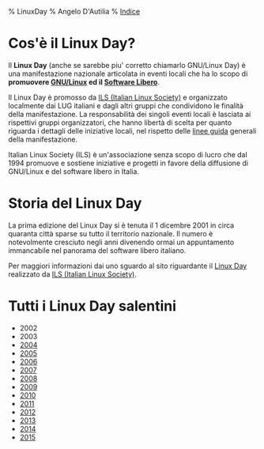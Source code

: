 % LinuxDay
% Angelo D'Autilia
% [Indice](00-Indice.html)

# Cos'è il Linux Day?
Il **Linux Day** (anche se sarebbe piu' corretto chiamarlo GNU/Linux Day) è una manifestazione nazionale articolata in eventi locali che ha lo scopo di **promuovere [GNU/Linux](http://www.gnu.org/gnu/linux-and-gnu.it.html) ed il [Software Libero](http://www.gnu.org/philosophy/free-sw.it.html)**.

Il Linux Day è promosso da [ILS (Italian Linux Society)](http://www.linux.it/) e organizzato localmente dai LUG italiani e dagli altri gruppi che condividono le finalità della manifestazione. La responsabilità dei singoli eventi locali è lasciata ai rispettivi gruppi organizzatori, che hanno libertà di scelta per quanto riguarda i dettagli delle iniziative locali, nel rispetto delle [linee guida](http://www.linuxday.it/faq.php#lineeguida) generali della manifestazione.

Italian Linux Society (ILS) è un'associazione senza scopo di lucro che dal 1994 promuove e sostiene iniziative e progetti in favore della diffusione di GNU/Linux e del software libero in Italia.

# Storia del Linux Day
La prima edizione del Linux Day si è tenuta il 1 dicembre 2001 in circa quaranta città sparse su tutto il territorio nazionale. Il numero è notevolmente cresciuto negli anni divenendo ormai un appuntamento immancabile nel panorama del software libero italiano.

Per maggiori informazioni dai uno sguardo al sito riguardante il [Linux Day](http://www.linuxday.it/faq.php) realizzato da [ILS (Italian Linux Society)](http://www.linux.it/).

# Tutti i Linux Day salentini
- 2002
- 2003
- [2004](http://salug.it/wiki/index.php/LinuxDay04)
- [2005](http://salug.it/wiki/index.php/LinuxDay05)
- [2006](http://salug.it/wiki/index.php/LinuxDay06)
- [2007](http://salug.it/wiki/index.php/LinuxDay07)
- [2008](http://salug.it/wiki/index.php/LinuxDay08)
- [2009](http://salug.it/wiki/index.php/LinuxDay09)
- [2010](http://salug.it/wiki/index.php/LinuxDay10)
- [2011](http://salug.it/wiki/index.php/LinuxDay11)
- [2012](http://salug.it/wiki/index.php/LinuxDay12)
- [2013](http://salug.it/ld2013)
- [2014](http://salug.it/ld2014)
- [2015](http://www.festivaldellacondivisione.it/gnu-linux-day.html)
